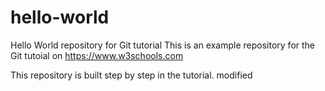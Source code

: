 # hello-world
Hello World repository for Git tutorial
This is an example repository for the Git tutoial on https://www.w3schools.com

This repository is built step by step in the tutorial. modified